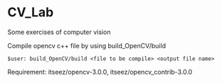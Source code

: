 # CV_Lab

Some exercises of computer vision

Compile opencv c++ file by using build_OpenCV/build

    $user: build_OpenCV/build <file to be compile> <output file name>
  
Requirement: itseez/opencv-3.0.0, itseez/opencv_contrib-3.0.0
